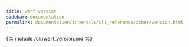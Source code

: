 ```yaml
---
title: werf version
sidebar: documentation
permalink: documentation/internals/cli_reference/other/version.html
---
```


{% include /cli/werf_version.md %}

